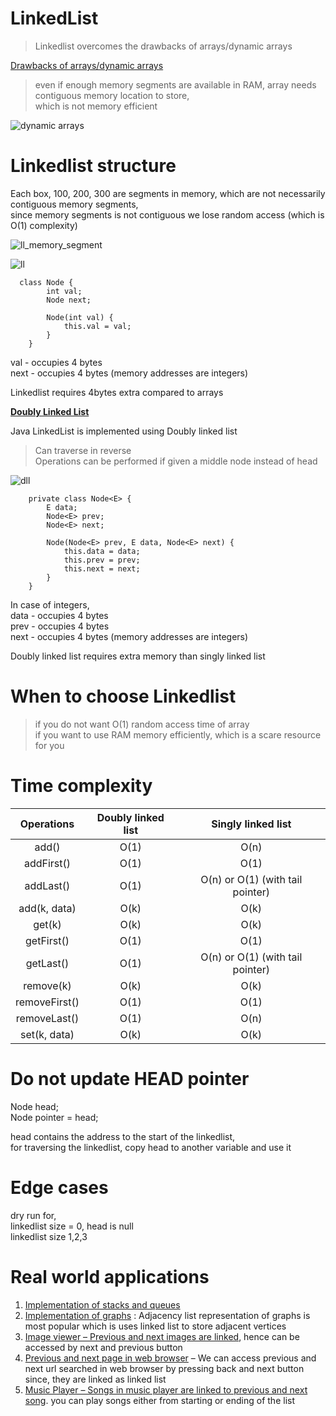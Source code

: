 # LinkedList

> Linkedlist overcomes the drawbacks of arrays/dynamic arrays  

<ins>Drawbacks of arrays/dynamic arrays</ins>  

> even if enough memory segments are available in RAM, array needs contiguous memory location to store,  
> which is not memory efficient

![dynamic arrays](https://user-images.githubusercontent.com/16437905/169188095-0e01d3ad-54b9-4eb1-b7d5-66131064310e.jpg)

# Linkedlist structure

Each box, 100, 200, 300 are segments in memory, which are not necessarily contiguous memory segments,  
since memory segments is not contiguous we lose random access (which is O(1) complexity)  

![ll_memory_segment](https://user-images.githubusercontent.com/16437905/169190533-00ebe3c0-c16d-4952-8212-bc8c38e5610b.png)

![ll](https://user-images.githubusercontent.com/16437905/169188814-584df4f0-c3ff-4a53-a92f-9ffa9f62f76e.png)

```
  class Node {
        int val;
        Node next;

        Node(int val) {
            this.val = val;
        }
    }
```  
val - occupies 4 bytes  
next - occupies 4 bytes (memory addresses are integers)  

Linkedlist requires 4bytes extra compared to arrays  

**<ins>Doubly Linked List</ins>**    

Java LinkedList is implemented using Doubly linked list  

> Can traverse in reverse  
> Operations can be performed if given a middle node instead of head  

![dll](https://user-images.githubusercontent.com/16437905/169951918-e8cd248d-b5e6-4cd8-94d2-c6ec520c375d.png)  

```
    private class Node<E> {
        E data;
        Node<E> prev;
        Node<E> next;

        Node(Node<E> prev, E data, Node<E> next) {
            this.data = data;
            this.prev = prev;
            this.next = next;
        }
    }
```
In case of integers,  
data - occupies 4 bytes    
prev - occupies 4 bytes  
next - occupies 4 bytes (memory addresses are integers)     

Doubly linked list requires extra memory than singly linked list  

# When to choose Linkedlist

> if you do not want O(1) random access time of array  
> if you want to use RAM memory efficiently, which is a scare resource for you  

# Time complexity

| Operations | Doubly linked list | Singly linked list |
:---: | :---: | :---: |
add()         | O(1)  | O(n)
addFirst()    | O(1)  | O(1)
addLast()     | O(1)  | O(n) or O(1) (with tail pointer)
add(k, data)  | O(k)  | O(k)
get(k)        | O(k)  | O(k)
getFirst()    | O(1)  | O(1)
getLast()     | O(1)  | O(n) or O(1) (with tail pointer)
remove(k)     | O(k)  | O(k)
removeFirst() | O(1)  | O(1)
removeLast()  | O(1)  | O(n)
set(k, data)  | O(k)  | O(k)


# Do not update HEAD pointer

Node head;   
Node pointer = head;  

head contains the address to the start of the linkedlist,  
for traversing the linkedlist, copy head to another variable and use it

# Edge cases 

dry run for,  
linkedlist size = 0, head is null  
linkedlist size 1,2,3  

# Real world applications

1. <ins>Implementation of stacks and queues</ins>
2. <ins>Implementation of graphs</ins> : Adjacency list representation of graphs is most popular which is uses linked list to store adjacent vertices
3. <ins>Image viewer – Previous and next images are linked</ins>, hence can be accessed by next and previous button
4. <ins>Previous and next page in web browser</ins> – We can access previous and next url searched in web browser by pressing back and next button since, they are linked as linked list
5. <ins>Music Player – Songs in music player are linked to previous and next song</ins>. you can play songs either from starting or ending of the list
